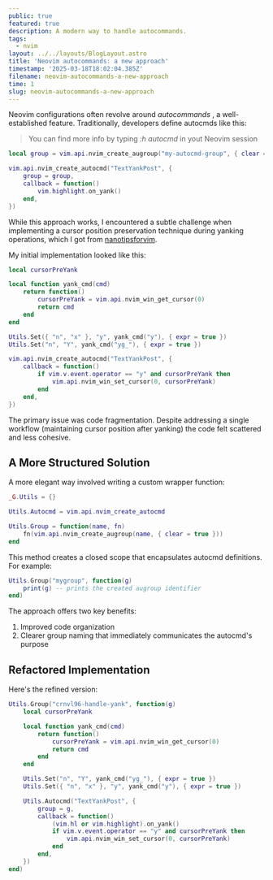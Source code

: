 ```yaml
---
public: true
featured: true
description: A modern way to handle autocommands.
tags:
  - nvim
layout: ../../layouts/BlogLayout.astro
title: 'Neovim autocommands: a new approach'
timestamp: '2025-03-18T18:02:04.385Z'
filename: neovim-autocommands-a-new-approach
time: 1
slug: neovim-autocommands-a-new-approach
---
```


Neovim configurations often revolve around _autocommands_ , a well-established feature. Traditionally, developers define autocmds like this:

> You can find more info by typing _:h autocmd_ in yout Neovim session

```lua
local group = vim.api.nvim_create_augroup("my-autocmd-group", { clear = true })

vim.api.nvim_create_autocmd("TextYankPost", {
	group = group,
	callback = function()
		vim.highlight.on_yank()
	end,
})
```

While this approach works, I encountered a subtle challenge when implementing a cursor position preservation technique during yanking operations, which I got from [nanotipsforvim](https://nanotipsforvim.prose.sh/sticky-yank).

My initial implementation looked like this:

```lua
local cursorPreYank

local function yank_cmd(cmd)
	return function()
		cursorPreYank = vim.api.nvim_win_get_cursor(0)
		return cmd
	end
end

Utils.Set({ "n", "x" }, "y", yank_cmd("y"), { expr = true })
Utils.Set("n", "Y", yank_cmd("yg_"), { expr = true })

vim.api.nvim_create_autocmd("TextYankPost", {
	callback = function()
		if vim.v.event.operator == "y" and cursorPreYank then
			vim.api.nvim_win_set_cursor(0, cursorPreYank)
		end
	end,
})
```

The primary issue was code fragmentation. Despite addressing a single workflow (maintaining cursor position after yanking) the code felt scattered and less cohesive.

## A More Structured Solution

A more elegant way involved writing a custom wrapper function:

```lua
_G.Utils = {}

Utils.Autocmd = vim.api.nvim_create_autocmd

Utils.Group = function(name, fn)
	fn(vim.api.nvim_create_augroup(name, { clear = true }))
end
```

This method creates a closed scope that encapsulates autocmd definitions. For example:

```lua
Utils.Group("mygroup", function(g)
	print(g) -- prints the created augroup identifier
end)
```

The approach offers two key benefits:

1. Improved code organization
2. Clearer group naming that immediately communicates the autocmd's purpose

## Refactored Implementation

Here's the refined version:

```lua
Utils.Group("crnvl96-handle-yank", function(g)
	local cursorPreYank

	local function yank_cmd(cmd)
		return function()
			cursorPreYank = vim.api.nvim_win_get_cursor(0)
			return cmd
		end
	end

	Utils.Set("n", "Y", yank_cmd("yg_"), { expr = true })
	Utils.Set({ "n", "x" }, "y", yank_cmd("y"), { expr = true })

	Utils.Autocmd("TextYankPost", {
		group = g,
		callback = function()
			(vim.hl or vim.highlight).on_yank()
			if vim.v.event.operator == "y" and cursorPreYank then
				vim.api.nvim_win_set_cursor(0, cursorPreYank)
			end
		end,
	})
end)
```